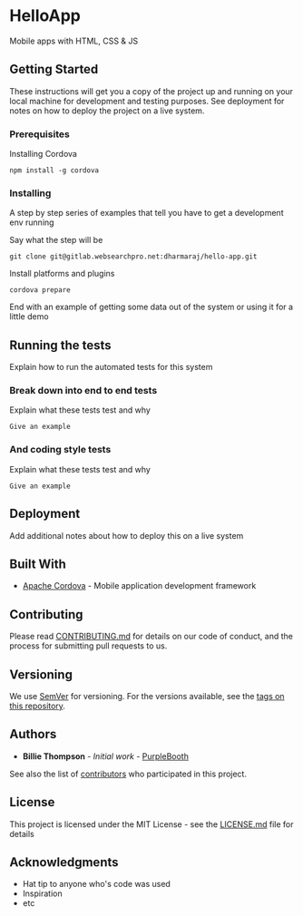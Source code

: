 # HelloApp

Mobile apps with HTML, CSS & JS

## Getting Started

These instructions will get you a copy of the project up and running on your local machine for development and testing purposes. See deployment for notes on how to deploy the project on a live system.

### Prerequisites

Installing Cordova

```
npm install -g cordova
```

### Installing

A step by step series of examples that tell you have to get a development env running

Say what the step will be

```
git clone git@gitlab.websearchpro.net:dharmaraj/hello-app.git
```

Install platforms and plugins

```
cordova prepare
```

End with an example of getting some data out of the system or using it for a little demo

## Running the tests

Explain how to run the automated tests for this system

### Break down into end to end tests

Explain what these tests test and why

```
Give an example
```

### And coding style tests

Explain what these tests test and why

```
Give an example
```

## Deployment

Add additional notes about how to deploy this on a live system

## Built With

* [Apache Cordova](https://cordova.apache.org/) - Mobile application development framework 

## Contributing

Please read [CONTRIBUTING.md](https://gist.github.com/PurpleBooth/b24679402957c63ec426) for details on our code of conduct, and the process for submitting pull requests to us.

## Versioning

We use [SemVer](http://semver.org/) for versioning. For the versions available, see the [tags on this repository](https://github.com/your/project/tags). 

## Authors

* **Billie Thompson** - *Initial work* - [PurpleBooth](https://github.com/PurpleBooth)

See also the list of [contributors](https://github.com/your/project/contributors) who participated in this project.

## License

This project is licensed under the MIT License - see the [LICENSE.md](LICENSE.md) file for details

## Acknowledgments

* Hat tip to anyone who's code was used
* Inspiration
* etc
